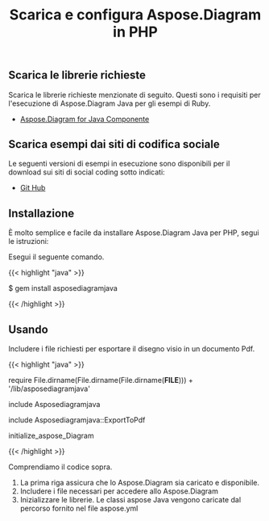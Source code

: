 ﻿---
title: Scarica e configura Aspose.Diagram in PHP
type: docs
weight: 10
url: /it/java/download-and-configure-aspose-diagram-in-php/
---
## **Scarica le librerie richieste**
Scarica le librerie richieste menzionate di seguito. Questi sono i requisiti per l'esecuzione di Aspose.Diagram Java per gli esempi di Ruby.

- [Aspose.Diagram for Java Componente](https://repository.aspose.com/webapp/#/artifacts/browse/tree/General/repo/com/aspose/aspose-diagram)
## **Scarica esempi dai siti di codifica sociale**
Le seguenti versioni di esempi in esecuzione sono disponibili per il download sui siti di social coding sotto indicati:

- [Git Hub](https://github.com/asposediagram/Aspose.Diagram-for-Java/tree/master/Plugins/Aspose_Diagram_Java_for_PHP)
## **Installazione**
È molto semplice e facile da installare Aspose.Diagram Java per PHP, segui le istruzioni:

Esegui il seguente comando.

{{< highlight "java" >}}

 $ gem install asposediagramjava

{{< /highlight >}}
## **Usando**
Includere i file richiesti per esportare il disegno visio in un documento Pdf.

{{< highlight "java" >}}

 require File.dirname(File.dirname(File.dirname(__FILE__))) + '/lib/asposediagramjava'

include Asposediagramjava

include Asposediagramjava::ExportToPdf

initialize_aspose_Diagram

{{< /highlight >}}

Comprendiamo il codice sopra.

1. La prima riga assicura che lo Aspose.Diagram sia caricato e disponibile.
1. Includere i file necessari per accedere allo Aspose.Diagram
1. Inizializzare le librerie. Le classi aspose Java vengono caricate dal percorso fornito nel file aspose.yml
